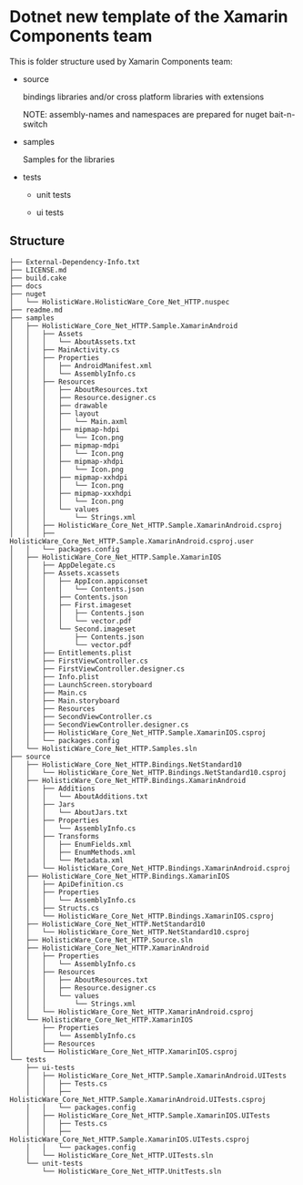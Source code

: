 # Dotnet new template of the Xamarin Components team

This is folder structure used by Xamarin Components team:


*   source
    
    bindings libraries and/or cross platform libraries with extensions

    NOTE: assembly-names and namespaces are prepared for nuget bait-n-switch

*   samples

    Samples for the libraries

*   tests

    *   unit tests

    *   ui tests




## Structure

    ├── External-Dependency-Info.txt
    ├── LICENSE.md
    ├── build.cake
    ├── docs
    ├── nuget
    │   └── HolisticWare.HolisticWare_Core_Net_HTTP.nuspec
    ├── readme.md
    ├── samples
    │   ├── HolisticWare_Core_Net_HTTP.Sample.XamarinAndroid
    │   │   ├── Assets
    │   │   │   └── AboutAssets.txt
    │   │   ├── MainActivity.cs
    │   │   ├── Properties
    │   │   │   ├── AndroidManifest.xml
    │   │   │   └── AssemblyInfo.cs
    │   │   ├── Resources
    │   │   │   ├── AboutResources.txt
    │   │   │   ├── Resource.designer.cs
    │   │   │   ├── drawable
    │   │   │   ├── layout
    │   │   │   │   └── Main.axml
    │   │   │   ├── mipmap-hdpi
    │   │   │   │   └── Icon.png
    │   │   │   ├── mipmap-mdpi
    │   │   │   │   └── Icon.png
    │   │   │   ├── mipmap-xhdpi
    │   │   │   │   └── Icon.png
    │   │   │   ├── mipmap-xxhdpi
    │   │   │   │   └── Icon.png
    │   │   │   ├── mipmap-xxxhdpi
    │   │   │   │   └── Icon.png
    │   │   │   └── values
    │   │   │       └── Strings.xml
    │   │   ├── HolisticWare_Core_Net_HTTP.Sample.XamarinAndroid.csproj
    │   │   ├── HolisticWare_Core_Net_HTTP.Sample.XamarinAndroid.csproj.user
    │   │   └── packages.config
    │   ├── HolisticWare_Core_Net_HTTP.Sample.XamarinIOS
    │   │   ├── AppDelegate.cs
    │   │   ├── Assets.xcassets
    │   │   │   ├── AppIcon.appiconset
    │   │   │   │   └── Contents.json
    │   │   │   ├── Contents.json
    │   │   │   ├── First.imageset
    │   │   │   │   ├── Contents.json
    │   │   │   │   └── vector.pdf
    │   │   │   └── Second.imageset
    │   │   │       ├── Contents.json
    │   │   │       └── vector.pdf
    │   │   ├── Entitlements.plist
    │   │   ├── FirstViewController.cs
    │   │   ├── FirstViewController.designer.cs
    │   │   ├── Info.plist
    │   │   ├── LaunchScreen.storyboard
    │   │   ├── Main.cs
    │   │   ├── Main.storyboard
    │   │   ├── Resources
    │   │   ├── SecondViewController.cs
    │   │   ├── SecondViewController.designer.cs
    │   │   ├── HolisticWare_Core_Net_HTTP.Sample.XamarinIOS.csproj
    │   │   └── packages.config
    │   └── HolisticWare_Core_Net_HTTP.Samples.sln
    ├── source
    │   ├── HolisticWare_Core_Net_HTTP.Bindings.NetStandard10
    │   │   └── HolisticWare_Core_Net_HTTP.Bindings.NetStandard10.csproj
    │   ├── HolisticWare_Core_Net_HTTP.Bindings.XamarinAndroid
    │   │   ├── Additions
    │   │   │   └── AboutAdditions.txt
    │   │   ├── Jars
    │   │   │   └── AboutJars.txt
    │   │   ├── Properties
    │   │   │   └── AssemblyInfo.cs
    │   │   ├── Transforms
    │   │   │   ├── EnumFields.xml
    │   │   │   ├── EnumMethods.xml
    │   │   │   └── Metadata.xml
    │   │   └── HolisticWare_Core_Net_HTTP.Bindings.XamarinAndroid.csproj
    │   ├── HolisticWare_Core_Net_HTTP.Bindings.XamarinIOS
    │   │   ├── ApiDefinition.cs
    │   │   ├── Properties
    │   │   │   └── AssemblyInfo.cs
    │   │   ├── Structs.cs
    │   │   └── HolisticWare_Core_Net_HTTP.Bindings.XamarinIOS.csproj
    │   ├── HolisticWare_Core_Net_HTTP.NetStandard10
    │   │   └── HolisticWare_Core_Net_HTTP.NetStandard10.csproj
    │   ├── HolisticWare_Core_Net_HTTP.Source.sln
    │   ├── HolisticWare_Core_Net_HTTP.XamarinAndroid
    │   │   ├── Properties
    │   │   │   └── AssemblyInfo.cs
    │   │   ├── Resources
    │   │   │   ├── AboutResources.txt
    │   │   │   ├── Resource.designer.cs
    │   │   │   └── values
    │   │   │       └── Strings.xml
    │   │   └── HolisticWare_Core_Net_HTTP.XamarinAndroid.csproj
    │   └── HolisticWare_Core_Net_HTTP.XamarinIOS
    │       ├── Properties
    │       │   └── AssemblyInfo.cs
    │       ├── Resources
    │       └── HolisticWare_Core_Net_HTTP.XamarinIOS.csproj
    └── tests
        ├── ui-tests
        │   ├── HolisticWare_Core_Net_HTTP.Sample.XamarinAndroid.UITests
        │   │   ├── Tests.cs
        │   │   ├── HolisticWare_Core_Net_HTTP.Sample.XamarinAndroid.UITests.csproj
        │   │   └── packages.config
        │   ├── HolisticWare_Core_Net_HTTP.Sample.XamarinIOS.UITests
        │   │   ├── Tests.cs
        │   │   ├── HolisticWare_Core_Net_HTTP.Sample.XamarinIOS.UITests.csproj
        │   │   └── packages.config
        │   └── HolisticWare_Core_Net_HTTP.UITests.sln
        └── unit-tests
            └── HolisticWare_Core_Net_HTTP.UnitTests.sln
